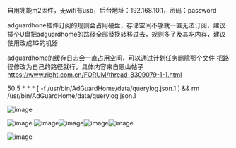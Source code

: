 自用兆能m2固件，无wifi有usb，后台地址：192.168.10.1，密码：password

adguardhone插件订阅的规则会占用硬盘，存储空间不够就一直无法订阅，建议插个U盘把adguardhome的路径全部替换转移过去，规则多了及其吃内存，建议使用改成1G的机器

adguardhome的缓存日志会一直占用空间，可以通过计划任务删除那个文件  把路径修改为自己的路径就行，具体内容来自恩山帖子 https://www.right.com.cn/FORUM/thread-8309079-1-1.html

50 5 * * * [ -f /usr/bin/AdGuardHome/data/querylog.json.1 ] && rm /usr/bin/AdGuardHome/data/querylog.json.1   

![image](https://github.com/lfsakura0/Actions-ipq6000-mt798x-openwrt/assets/135017778/bd331458-57bf-4c5d-b19b-0937c2746ccf)

![image](https://github.com/lfsakura0/Actions-ipq6000-mt798x-openwrt/assets/135017778/a17411a7-9873-411e-97a9-782f544fe2a3)
![image](https://github.com/lfsakura0/Actions-ipq6000-mt798x-openwrt/assets/135017778/3e01d9fd-a2a0-4137-bd0a-dfc6f85b8f5b)![image](https://github.com/lfsakura0/Actions-ipq6000-mt798x-openwrt/assets/135017778/5144595a-02d4-427f-9295-568db861c252)![image](https://github.com/lfsakura0/Actions-ipq6000-mt798x-openwrt/assets/135017778/40aba043-5e1a-4834-89a5-7eed98503098)![image](https://github.com/lfsakura0/Actions-ipq6000-mt798x-openwrt/assets/135017778/6b2de639-e252-41c7-9a12-1c824d3ce04f)

![image](https://github.com/lfsakura0/Actions-ipq6000-mt798x-openwrt/assets/135017778/12e946d3-49f9-478f-a97b-9b2de43611d3)






